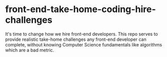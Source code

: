 # front-end-take-home-coding-hire-challenges
It's time to change how we hire front-end developers. This repo serves to provide realistic take-home challenges any front-end developer can complete, without knowing Computer Science fundamentals like algorithms which are a bad metric.
